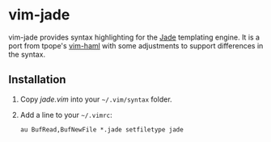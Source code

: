vim-jade
===

vim-jade provides syntax highlighting for the [Jade][jade] templating engine. It
is a port from tpope's [vim-haml][vh] with some adjustments to support
differences in the syntax.

Installation
---

1. Copy *jade.vim* into your `~/.vim/syntax` folder.
2. Add a line to your `~/.vimrc`:

    `au BufRead,BufNewFile *.jade setfiletype jade`


[jade]: https://github.com/visionmedia/jade
[vh]: https://github.com/tpope/vim-haml
